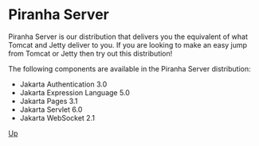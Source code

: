 # Piranha Server

Piranha Server is our distribution that delivers you the equivalent of what 
Tomcat and Jetty deliver to you. If you are looking to make an easy jump from
Tomcat or Jetty then try out this distribution!

The following components are available in the Piranha Server distribution:

* Jakarta Authentication 3.0
* Jakarta Expression Language 5.0
* Jakarta Pages 3.1
* Jakarta Servlet 6.0
* Jakarta WebSocket 2.1

[Up](../)
